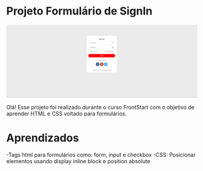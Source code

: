 # Projeto Formulário de SignIn
![Projeto Preview](https://github.com/daniellinharess/sign-in-form/blob/master/assets/Sign-In.png?raw=true)

Olá! Esse projeto foi realizado durante o curso FrontStart com o objetivo de aprender HTML e CSS voltado para formulários.


# Aprendizados 

-Tags html para formulários como: form, input e checkbox
-CSS: Posicionar elementos usando display inline block e position absolute